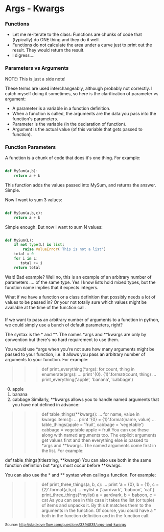 # Args - Kwargs

### Functions

- Let me re-iterate to the class: Functions are chunks of code that (typically) do ONE thing and they do it well.
- Functions do not calculate the area under a curve just to print out the result. They would return the result. 
- I digress....

### Parameters vs Arguments
NOTE: This is just a side note!

These terms are used interchangeably, although probably not correctly. I catch myself doing it sometimes, so here 
is the clarification of parameter vs argument:

- A parameter is a variable in a function definition. 
- When a function is called, the arguments are the data you pass into the function's parameters. 
- Parameter is the variable (in the declaration of function). 
- Argument is the actual value (of this variable that gets passed to function).

### Function Parameters

A function is a chunk of code that does it's one thing. For example:

```python

def MySum(a,b):
    return a + b
```

This function adds the values passed into MySum, and returns the answer. Simple.

Now I want to sum 3 values:

```python

def MySum(a,b,c):
    return a + b
```
Simple enough. But now I want to sum N values:

```python

def MySum(L):
    if not type(L) is list:
        raise ValueError('This is not a list')
    total = 0
    for i in L:
       total += i
    return total
```

Wait! Bad example? Well no, this is an example of an arbitrary number of parameters .... of the same type. Yes I know lists hold mixed types, but the function name implies that it expects integers.

What if we have a function or a class definition that possibly needs a lot of values to be passed in? Or your not totally sure which values might be available at the time of the function call.

###

If we want to pass an arbitrary number of arguments to a function in python, we could simply use a bunch of default parameters, right?

The syntax is the * and **. The names *args and **kwargs are only by convention but there's no hard requirement to use them.

You would use *args when you're not sure how many arguments might be passed to your function, i.e. it allows you pass an arbitrary number of arguments to your function. For example:

>>> def print_everything(*args):
        for count, thing in enumerate(args):
...         print '{0}. {1}'.format(count, thing)
...
>>> print_everything('apple', 'banana', 'cabbage')
0. apple
1. banana
2. cabbage
Similarly, **kwargs allows you to handle named arguments that you have not defined in advance:

>>> def table_things(**kwargs):
...     for name, value in kwargs.items():
...         print '{0} = {1}'.format(name, value)
...
>>> table_things(apple = 'fruit', cabbage = 'vegetable')
cabbage = vegetable
apple = fruit
You can use these along with named arguments too. The explicit arguments get values first and then everything else is passed to *args and **kwargs. The named arguments come first in the list. For example:

def table_things(titlestring, **kwargs)
You can also use both in the same function definition but *args must occur before **kwargs.

You can also use the * and ** syntax when calling a function. For example:

>>> def print_three_things(a, b, c):
...     print 'a = {0}, b = {1}, c = {2}'.format(a,b,c)
...
>>> mylist = ['aardvark', 'baboon', 'cat']
>>> print_three_things(*mylist)
a = aardvark, b = baboon, c = cat
As you can see in this case it takes the list (or tuple) of items and unpacks it. By this it matches them to the arguments in the function. Of course, you could have a * both in the function definition and in the function call.


<sup>Source: http://stackoverflow.com/questions/3394835/args-and-kwargs </sup>
